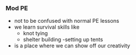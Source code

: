 ### Mod PE

- not to be confused with normal PE lessons
- we learn survival skills like
  - knot tying
  - shelter building
  -setting up tents
- is a place where we can show off our creativity
